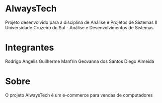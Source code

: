 # AlwaysTech
Projeto desenvolvido para a disciplina de Análise e Projetos de Sistemas II
Universidade Cruzeiro do Sul - Análise e Desenvolvimentos de Sistemas

# Integrantes 

Rodrigo Angelis
Guilherme Manfrin
Geovanna dos Santos
Diego Almeida

# Sobre

O projeto AlwaysTech é um e-commerce para vendas de computadores
